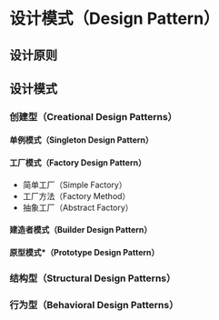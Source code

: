 # 设计模式（Design Pattern）

## 设计原则



## 设计模式

### 创建型（Creational Design Patterns）

#### 单例模式（Singleton Design Pattern）

#### 工厂模式（Factory Design Pattern）

* 简单工厂（Simple Factory）
* 工厂方法（Factory Method）
* 抽象工厂（Abstract Factory）

#### 建造者模式（Builder Design Pattern）

#### 原型模式*（Prototype Design Pattern）



### 结构型（Structural Design Patterns）



### 行为型（Behavioral Design Patterns）








